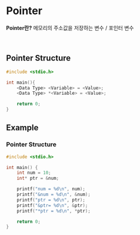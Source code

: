 # Pointer
**Pointer란?**
메모리의 주소값을 저장하는 변수 / 포인터 변수

<br>

## Pointer Structure
```c
#include <stdio.h>

int main(){
    <Data Type> <Variable> = <Value>;
    <Data Type> *<Variable> = <Value>;

    return 0;
}
```

## Example
### Pointer Structure
```c
#include <stdio.h>

int main() {
    int num = 10;
    int* ptr = &num;

    printf("num = %d\n", num);
    printf("&num = %d\n", &num);
    printf("ptr = %d\n", ptr);
    printf("&ptr= %d\n", &ptr);
    printf("*ptr = %d\n", *ptr);

    return 0;
}
```
